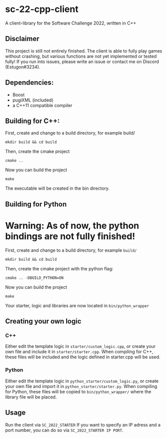 # sc-22-cpp-client
A client-library for the Software Challenge 2022, written in C++

## Disclaimer
This project is still not entirely finished. The client is able to fully play games without crashing, but various functions are not yet implemented or tested fully! If you run into issues, please write an issue or contact me on Discord (Estugon#3234).

## Dependencies:
 * Boost
 * pugiXML (included)
 * a C++11 compatible compiler

## Building for C++:
First, create and change to a build directory, for example build/

`mkdir build && cd build`

Then, create the cmake project

`cmake ..`

Now you can build the project

`make`

The executable will be created in the bin directory.

## Building for Python

# Warning: As of now, the python bindings are not fully finished!

First, create and change to a build directory, for example `build/`

`mkdir build && cd build`

Then, create the cmake project with the python flag:

`cmake .. -DBUILD_PYTHON=ON`

Now you can build the project

`make`

Your starter, logic and libraries are now located in `bin/python_wrapper`

## Creating your own logic

### C++
Either edit the template logic in `starter/custom_logic.cpp`, or create your own file and include it in `starter/starter.cpp`.
When compiling for C++, these files will be included and the logic defined in starter.cpp will be used.

### Python
Either edit the template logic in `python_starter/custom_logic.py`, or create your own file and import it in `python_starter/starter.py`.
When compiling for Python, these files will be copied to `bin/python_wrapper/` where the library file will be placed.

## Usage

Run the client via `SC_2022_STARTER`
If you want to specify an IP adress and a port number, you can do so via `SC_2022_STARTER IP PORT`.